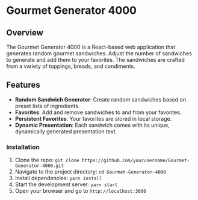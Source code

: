 # Gourmet Generator 4000
## Overview
The Gourmet Generator 4000 is a React-based web application that generates random gourmet sandwiches. Adjust the number of sandwiches to generate and add them to your favorites. The sandwiches are crafted from a variety of toppings, breads, and condiments.

## Features
- **Random Sandwich Generator**: Create random sandwiches based on preset lists of ingredients.
- **Favorites**: Add and remove sandwiches to and from your favorites.
- **Persistent Favorites**: Your favorites are stored in local storage.
- **Dynamic Presentation**: Each sandwich comes with its unique, dynamically generated presentation text.

### Installation
1. Clone the repo: `git clone https://github.com/yourusername/Gourmet-Generator-4000.git`
2. Navigate to the project directory: `cd Gourmet-Generator-4000`
3. Install dependencies: `yarn install`
4. Start the development server: `yarn start`
5. Open your browser and go to `http://localhost:3000`
